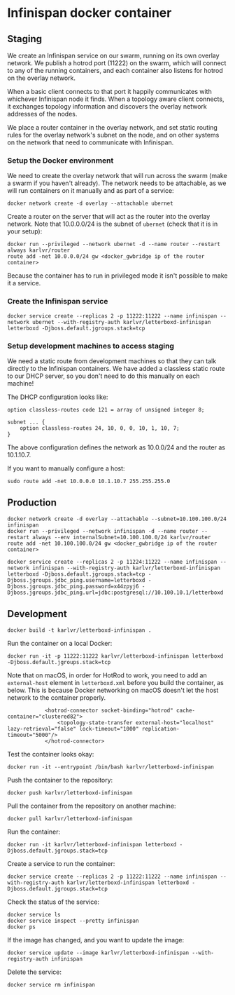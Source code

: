 # Infinispan docker container

## Staging

We create an Infinispan service on our swarm, running on its own overlay network. We publish a hotrod port (11222) on 
the swarm, which will connect to any of the running containers, and each container also listens for hotrod on the
overlay network.

When a basic client connects to that port it happily communicates with whichever Infinispan node it finds. When a 
topology aware client connects, it exchanges topology information and discovers the overlay network addresses of the nodes.

We place a router container in the overlay network, and set static routing rules for the overlay network's subnet on
the node, and on other systems on the network that need to communicate with Infinispan.

### Setup the Docker environment

We need to create the overlay network that will run across the swarm (make a swarm if you haven't already). The network
needs to be attachable, as we will run containers on it manually and as part of a service:

```
docker network create -d overlay --attachable ubernet
```

Create a router on the server that will act as the router into the overlay network. Note that 10.0.0.0/24 is the subnet of `ubernet` (check that it is in your setup):

```
docker run --privileged --network ubernet -d --name router --restart always karlvr/router
route add -net 10.0.0.0/24 gw <docker_gwbridge ip of the router container>
```

Because the container has to run in privileged mode it isn't possible to make it a service.

### Create the Infinispan service

```
docker service create --replicas 2 -p 11222:11222 --name infinispan --network ubernet --with-registry-auth karlvr/letterboxd-infinispan letterboxd -Djboss.default.jgroups.stack=tcp
```

### Setup development machines to access staging

We need a static route from development machines so that they can talk directly to the Infinispan containers. We have added a classless static
route to our DHCP server, so you don't need to do this manually on each machine!

The DHCP configuration looks like:

```
option classless-routes code 121 = array of unsigned integer 8;

subnet ... {
	option classless-routes 24, 10, 0, 0, 10, 1, 10, 7;
}
```

The above configuration defines the network as 10.0.0/24 and the router as 10.1.10.7.

If you want to manually configure a host:

```
sudo route add -net 10.0.0.0 10.1.10.7 255.255.255.0
```

## Production

```
docker network create -d overlay --attachable --subnet=10.100.100.0/24 infinispan
docker run --privileged --network infinispan -d --name router --restart always --env internalSubnet=10.100.100.0/24 karlvr/router
route add -net 10.100.100.0/24 gw <docker_gwbridge ip of the router container>

docker service create --replicas 2 -p 11224:11222 --name infinispan --network infinispan --with-registry-auth karlvr/letterboxd-infinispan letterboxd -Djboss.default.jgroups.stack=tcp -Djboss.jgroups.jdbc_ping.username=letterboxd -Djboss.jgroups.jdbc_ping.password=x44zpyj6 -Djboss.jgroups.jdbc_ping.url=jdbc:postgresql://10.100.10.1/letterboxd
```

## Development

```
docker build -t karlvr/letterboxd-infinispan .
```

Run the container on a local Docker:

```
docker run -it -p 11222:11222 karlvr/letterboxd-infinispan letterboxd -Djboss.default.jgroups.stack=tcp
```

Note that on macOS, in order for HotRod to work, you need to add an `external-host` element in `letterboxd.xml` before you
build the container, as below. This is because Docker networking on macOS doesn't let the host network to the container
properly.

```
            <hotrod-connector socket-binding="hotrod" cache-container="clustered82">
                <topology-state-transfer external-host="localhost" lazy-retrieval="false" lock-timeout="1000" replication-timeout="5000"/>
            </hotrod-connector>
```

Test the container looks okay:

```
docker run -it --entrypoint /bin/bash karlvr/letterboxd-infinispan
```

Push the container to the repository:

```
docker push karlvr/letterboxd-infinispan
```

Pull the container from the repository on another machine:

```
docker pull karlvr/letterboxd-infinispan
```

Run the container:

```
docker run -it karlvr/letterboxd-infinispan letterboxd -Djboss.default.jgroups.stack=tcp
```

Create a service to run the container:

```
docker service create --replicas 2 -p 11222:11222 --name infinispan --with-registry-auth karlvr/letterboxd-infinispan letterboxd -Djboss.default.jgroups.stack=tcp
```

Check the status of the service:

```
docker service ls
docker service inspect --pretty infinispan
docker ps
```

If the image has changed, and you want to update the image:

```
docker service update --image karlvr/letterboxd-infinispan --with-registry-auth infinispan
```

Delete the service:

```
docker service rm infinispan
```
